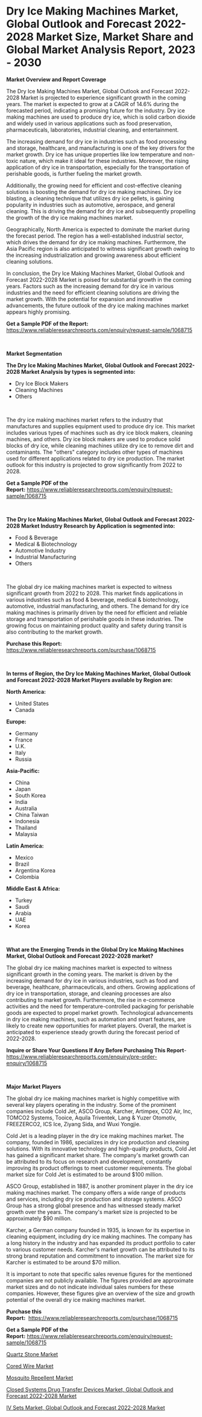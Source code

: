 <p><h1>Dry Ice Making Machines Market, Global Outlook and Forecast 2022-2028 Market Size, Market Share and Global Market Analysis Report, 2023 - 2030</h1></p><p><strong>Market Overview and Report Coverage</strong></p>
<p><p>The Dry Ice Making Machines Market, Global Outlook and Forecast 2022-2028 Market is projected to experience significant growth in the coming years. The market is expected to grow at a CAGR of 14.6% during the forecasted period, indicating a promising future for the industry. Dry ice making machines are used to produce dry ice, which is solid carbon dioxide and widely used in various applications such as food preservation, pharmaceuticals, laboratories, industrial cleaning, and entertainment.</p><p>The increasing demand for dry ice in industries such as food processing and storage, healthcare, and manufacturing is one of the key drivers for the market growth. Dry ice has unique properties like low temperature and non-toxic nature, which make it ideal for these industries. Moreover, the rising application of dry ice in transportation, especially for the transportation of perishable goods, is further fueling the market growth.</p><p>Additionally, the growing need for efficient and cost-effective cleaning solutions is boosting the demand for dry ice making machines. Dry ice blasting, a cleaning technique that utilizes dry ice pellets, is gaining popularity in industries such as automotive, aerospace, and general cleaning. This is driving the demand for dry ice and subsequently propelling the growth of the dry ice making machines market.</p><p>Geographically, North America is expected to dominate the market during the forecast period. The region has a well-established industrial sector, which drives the demand for dry ice making machines. Furthermore, the Asia Pacific region is also anticipated to witness significant growth owing to the increasing industrialization and growing awareness about efficient cleaning solutions.</p><p>In conclusion, the Dry Ice Making Machines Market, Global Outlook and Forecast 2022-2028 Market is poised for substantial growth in the coming years. Factors such as the increasing demand for dry ice in various industries and the need for efficient cleaning solutions are driving the market growth. With the potential for expansion and innovative advancements, the future outlook of the dry ice making machines market appears highly promising.</p></p>
<p><strong>Get a Sample PDF of the Report:</strong> <a href="https://www.reliableresearchreports.com/enquiry/request-sample/1068715">https://www.reliableresearchreports.com/enquiry/request-sample/1068715</a></p>
<p>&nbsp;</p>
<p><strong>Market Segmentation</strong></p>
<p><strong>The Dry Ice Making Machines Market, Global Outlook and Forecast 2022-2028 Market Analysis by types is segmented into:</strong></p>
<p><ul><li>Dry Ice Block Makers</li><li>Cleaning Machines</li><li>Others</li></ul></p>
<p>&nbsp;</p>
<p><p>The dry ice making machines market refers to the industry that manufactures and supplies equipment used to produce dry ice. This market includes various types of machines such as dry ice block makers, cleaning machines, and others. Dry ice block makers are used to produce solid blocks of dry ice, while cleaning machines utilize dry ice to remove dirt and contaminants. The "others" category includes other types of machines used for different applications related to dry ice production. The market outlook for this industry is projected to grow significantly from 2022 to 2028.</p></p>
<p><strong>Get a Sample PDF of the Report:</strong>&nbsp;<a href="https://www.reliableresearchreports.com/enquiry/request-sample/1068715">https://www.reliableresearchreports.com/enquiry/request-sample/1068715</a></p>
<p>&nbsp;</p>
<p><strong>The Dry Ice Making Machines Market, Global Outlook and Forecast 2022-2028 Market Industry Research by Application is segmented into:</strong></p>
<p><ul><li>Food & Beverage</li><li>Medical & Biotechnology</li><li>Automotive Industry</li><li>Industrial Manufacturing</li><li>Others</li></ul></p>
<p>&nbsp;</p>
<p><p>The global dry ice making machines market is expected to witness significant growth from 2022 to 2028. This market finds applications in various industries such as food & beverage, medical & biotechnology, automotive, industrial manufacturing, and others. The demand for dry ice making machines is primarily driven by the need for efficient and reliable storage and transportation of perishable goods in these industries. The growing focus on maintaining product quality and safety during transit is also contributing to the market growth.</p></p>
<p><strong>Purchase this Report:</strong>&nbsp; <a href="https://www.reliableresearchreports.com/purchase/1068715">https://www.reliableresearchreports.com/purchase/1068715</a></p>
<p>&nbsp;</p>
<p><strong>In terms of Region, the Dry Ice Making Machines Market, Global Outlook and Forecast 2022-2028 Market Players available by Region are:</strong></p>
<p>
    <p> <strong> North America: </strong>
        <ul>
            <li>United States</li>
            <li>Canada</li>
        </ul>
        </p> 
    <p> <strong> Europe: </strong>
        <ul>
            <li>Germany</li>
            <li>France</li>
            <li>U.K.</li>
            <li>Italy</li>
            <li>Russia</li>
        </ul>
        </p> 
    <p> <strong> Asia-Pacific: </strong>
        <ul>
            <li>China</li>
            <li>Japan</li>
            <li>South Korea</li>
            <li>India</li>
            <li>Australia</li>
            <li>China Taiwan</li>
            <li>Indonesia</li>
            <li>Thailand</li>
            <li>Malaysia</li>
        </ul>
        </p> 
    <p> <strong> Latin America: </strong>
        <ul>
            <li>Mexico</li>
            <li>Brazil</li>
            <li>Argentina Korea</li>
            <li>Colombia</li>
        </ul>
        </p> 
    <p> <strong> Middle East & Africa: </strong>
        <ul>
            <li>Turkey</li>
            <li>Saudi</li>
            <li>Arabia</li>
            <li>UAE</li>
            <li>Korea</li>
        </ul>
    </p>
    </p>
<p>&nbsp;</p>
<p><strong>What are the Emerging Trends in the Global Dry Ice Making Machines Market, Global Outlook and Forecast 2022-2028 market?</strong></p>
<p><p>The global dry ice making machines market is expected to witness significant growth in the coming years. The market is driven by the increasing demand for dry ice in various industries, such as food and beverage, healthcare, pharmaceuticals, and others. Growing applications of dry ice in transportation, storage, and cleaning processes are also contributing to market growth. Furthermore, the rise in e-commerce activities and the need for temperature-controlled packaging for perishable goods are expected to propel market growth. Technological advancements in dry ice making machines, such as automation and smart features, are likely to create new opportunities for market players. Overall, the market is anticipated to experience steady growth during the forecast period of 2022-2028.</p></p>
<p><strong>Inquire or Share Your Questions If Any Before Purchasing This Report</strong>- <a href="https://www.reliableresearchreports.com/enquiry/pre-order-enquiry/1068715">https://www.reliableresearchreports.com/enquiry/pre-order-enquiry/1068715</a></p>
<p>&nbsp;</p>
<p><strong>Major Market Players</strong></p>
<p><p>The global dry ice making machines market is highly competitive with several key players operating in the industry. Some of the prominent companies include Cold Jet, ASCO Group, Karcher, Artimpex, CO2 Air, Inc, TOMCO2 Systems, Tooice, Aquila Triventek, Lang & Yuzer Otomotiv, FREEZERCO2, ICS Ice, Ziyang Sida, and Wuxi Yongjie.</p><p>Cold Jet is a leading player in the dry ice making machines market. The company, founded in 1986, specializes in dry ice production and cleaning solutions. With its innovative technology and high-quality products, Cold Jet has gained a significant market share. The company's market growth can be attributed to its focus on research and development, constantly improving its product offerings to meet customer requirements. The global market size for Cold Jet is estimated to be around $100 million.</p><p>ASCO Group, established in 1887, is another prominent player in the dry ice making machines market. The company offers a wide range of products and services, including dry ice production and storage systems. ASCO Group has a strong global presence and has witnessed steady market growth over the years. The company's market size is projected to be approximately $90 million.</p><p>Karcher, a German company founded in 1935, is known for its expertise in cleaning equipment, including dry ice making machines. The company has a long history in the industry and has expanded its product portfolio to cater to various customer needs. Karcher's market growth can be attributed to its strong brand reputation and commitment to innovation. The market size for Karcher is estimated to be around $70 million.</p><p>It is important to note that specific sales revenue figures for the mentioned companies are not publicly available. The figures provided are approximate market sizes and do not indicate individual sales numbers for these companies. However, these figures give an overview of the size and growth potential of the overall dry ice making machines market.</p></p>
<p><strong>Purchase this Report:</strong>&nbsp;&nbsp;<a href="https://www.reliableresearchreports.com/purchase/1068715">https://www.reliableresearchreports.com/purchase/1068715</a></p>
<p></p>
<p><strong>Get a Sample PDF of the Report:</strong>&nbsp;<a href="https://www.reliableresearchreports.com/enquiry/request-sample/1068715">https://www.reliableresearchreports.com/enquiry/request-sample/1068715</a></p>
<p><p><a href="https://medium.com/@mariablack1944/quartz-stone-market-size-growth-forecast-2023-2030-8181fcebfa48">Quartz Stone Market</a></p><p><a href="https://medium.com/@donnakelly19891/cored-wire-market-size-growth-forecast-2023-2030-7ac6367c578a">Cored Wire Market</a></p><p><a href="https://www.linkedin.com/pulse/mosquito-repellent-market-share-amp-new-trends-analysis-ovzme/">Mosquito Repellent Market</a></p><p><a href="https://github.com/NorbertYates/Market-Research-Report-List-1/blob/main/closed-systems-drug-transfer-devices-market-global-outlook-and-forecast-2022-2028-market.md">Closed Systems Drug Transfer Devices Market, Global Outlook and Forecast 2022-2028 Market</a></p><p><a href="https://github.com/RoccoManning/Market-Research-Report-List-1/blob/main/iv-sets-market-global-outlook-and-forecast-2022-2028-market.md">IV Sets Market, Global Outlook and Forecast 2022-2028 Market</a></p></p>